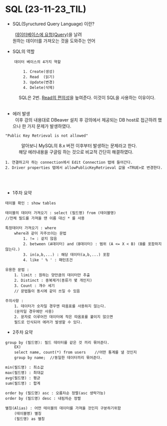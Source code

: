 # SQL (23-11-23_TIL)

+ SQL(Syructured Query Language) 이란?<br>

    &nbsp;&nbsp;<u>데이터베이스에 요청(Query)</u>을 날려<br> 원하는 데이터를 가져오는 것을 도와주는 언어

+ SQL의 역할<br>
``````
    데이터 베이스의 4가지 역할

        1. Create(생성)
        2. Read  (읽기)
        3. Update(변경)
        4. Delete(삭제)
``````
&nbsp;&nbsp;&nbsp;&nbsp;&nbsp;&nbsp;&nbsp;&nbsp;&nbsp;&nbsp;&nbsp;SQL은 2번. <u>Read의 편의성</u>을 높여준다. 이것이 SQL을 사용하는 이유이다.<br><br>

+ 에러 발생<br>
&nbsp;&nbsp;이후 강의 내용대로 DBeaver 설치 후 강의에서 제공되는 DB host로 접근하려 했으나 한 가지 문제가 발생하였다.
`````
"Public Key Retrieval is not allowed"
`````
&nbsp;&nbsp;&nbsp;&nbsp;&nbsp;&nbsp;&nbsp;&nbsp;&nbsp;&nbsp;&nbsp;&nbsp;&nbsp;알아보니 MySQL의 8.x 버전 이후부터 발생하는 문제라고 한다.<br>
&nbsp;&nbsp;&nbsp;&nbsp;&nbsp;&nbsp;&nbsp;&nbsp;&nbsp;&nbsp;&nbsp;해당 에러내용을 구글링 하는 것으로 비교적 간단히 해결하였다.<br>
``````
1. 연결하고자 하는 connection에서 Edit Connection 탭에 들어간다.
2. Driver properties 탭에서 allowPublicKeyRetrieval 값을 <TRUE>로 변경한다.
``````
<br></br>
+ 1주차 요약
```
테이블 확인 : show tables

테이블의 데이터 가져오기 : select (필드명) from (테이블명)
//전체 필드를 가져올 땐 이름 대신 * 를 사용

특정데이터 가져오기 : where
    where과 같이 자주쓰이는 문법
        1. != : 같지 않음
        2. between (A데이터) and (B데이터) : 범위 (A <= X < B) (B를 포함하지 않는다.)
        3. in(a,b,...) : 해당 데이터(a,b,...) 포함
        4. like ' % ' : 패턴조건 
        
유용한 문법 :
    1. limit : 원하는 양만큼의 데이터만 추출
    2. Distinct : 중복제거(종류가 몇 개인지)
    3. Count : 개수 세기
    // 문법들이 동시에 같이 쓰일 수 있음 

주의사항 : 
    1. 데이터가 숫자일 경우엔 따옴표를 사용하지 않는다.
    (문자일 경우에만 사용)
    2. 문자로 이루어진 데이터에 작은 따옴표를 붙이지 않으면
    필드로 인식되어 에러가 발생할 수 있다.
```
+ 2주차 요약
```
group by (필드명): 필드 데이터를 같은 것 끼리 묶어준다.
    EX)
    select name, count(*) from users    //어떤 통계를 낼 것인지
    group by name;  //동일한 데이터끼리 묶어준다.

min(필드명) : 최소값
max(필드명) : 최대값
avg(필드명) : 평균
sum(필드명) : 합계

order by (필드명) asc : 오름차순 정렬(asc 생략가능)
order by (필드명) desc : 내림차순 정렬

별칭(Alias) : 어떤 테이블의 데이터를 가져올 것인지 구분하기위함
    (테이블명) 별칭
    (필드명) as 별칭
```
     

    
